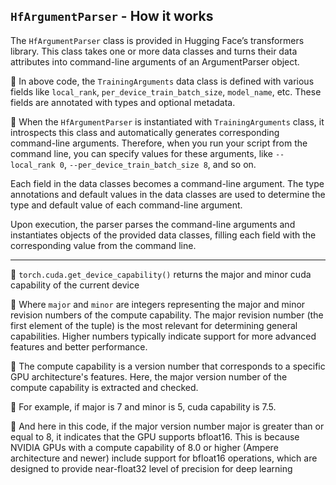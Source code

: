 ## `HfArgumentParser` - How it works

The `HfArgumentParser` class is provided in Hugging Face’s transformers library. This class takes one or more data classes and turns their data attributes into command-line arguments of an ArgumentParser object.

📌 In above code, the `TrainingArguments` data class is defined with various fields like `local_rank`, `per_device_train_batch_size`, `model_name`, etc. These fields are annotated with types and optional metadata.

📌 When the `HfArgumentParser` is instantiated with `TrainingArguments` class, it introspects this class and automatically generates corresponding command-line arguments. Therefore, when you run your script from the command line, you can specify values for these arguments, like `--local_rank 0`, `--per_device_train_batch_size 8`, and so on.

Each field in the data classes becomes a command-line argument. The type annotations and default values in the data classes are used to determine the type and default value of each command-line argument.

Upon execution, the parser parses the command-line arguments and instantiates objects of the provided data classes, filling each field with the corresponding value from the command line.

--------

📌 `torch.cuda.get_device_capability()` returns the major and minor cuda capability of the current device

📌 Where `major` and `minor` are integers representing the major and minor revision numbers of the compute capability.
The major revision number (the first element of the tuple) is the most relevant for determining general capabilities. Higher numbers typically indicate support for more advanced features and better performance.

📌 The compute capability is a version number that corresponds to a specific GPU architecture's features. Here, the major version number of the compute capability is extracted and checked.

📌 For example, if major is 7 and minor is 5, cuda capability is 7.5.

📌 And here in this code, if the major version number major is greater than or equal to 8, it indicates that the GPU supports bfloat16. This is because NVIDIA GPUs with a compute capability of 8.0 or higher (Ampere architecture and newer) include support for bfloat16 operations, which are designed to provide near-float32 level of precision for deep learning